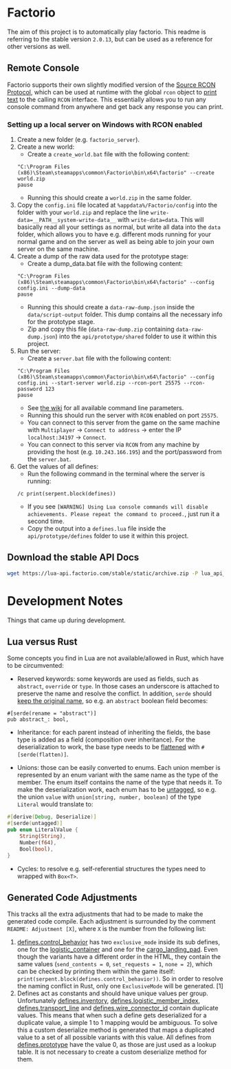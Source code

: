 # Factorio

The aim of this project is to automatically play factorio. This readme is referring to the stable version `2.0.13`, but
can be used as a reference for other versions as well.

## Remote Console

Factorio supports their own slightly modified version of
the [Source RCON Protocol](https://developer.valvesoftware.com/wiki/Source_RCON_Protocol), which can be used at runtime
with the global `rcon` object to [print text](https://lua-api.factorio.com/stable/classes/LuaRCON.html) to the calling
`RCON` interface. This essentially allows you to run any console command from anywhere and get back any response you
can print.

### Setting up a local server on Windows with RCON enabled

1. Create a new folder (e.g. `factorio_server`).
2. Create a new world:
    * Create a `create_world.bat` file with the following content:
   ```
   "C:\Program Files (x86)\Steam\steamapps\common\Factorio\bin\x64\factorio" --create world.zip
   pause
   ```
    * Running this should create a `world.zip` in the same folder.
3. Copy the `config.ini` file located at `%appdata%/Factorio/config` into the folder with your `world.zip` and replace
   the line `write-data=__PATH__system-write-data__` with `write-data=data`. This will basically read all your settings
   as normal, but write all data into the `data` folder, which allows you to have e.g. different mods running for your
   normal game and on the server as well as being able to join your own server on the same machine.
4. Create a dump of the raw data used for the prototype stage:
    * Create a dump_data.bat file with the following content:
   ```
   "C:\Program Files (x86)\Steam\steamapps\common\Factorio\bin\x64\factorio" --config config.ini --dump-data
   pause
   ```
    * Running this should create a `data-raw-dump.json` inside the `data/script-output` folder. This dump contains all
      the necessary info for the prototype stage.
    * Zip and copy this file (`data-raw-dump.zip` containing `data-raw-dump.json`) into the `api/prototype/shared`
      folder to use it within this project.
5. Run the server:
    * Create a `server.bat` file with the following content:
   ```
   "C:\Program Files (x86)\Steam\steamapps\common\Factorio\bin\x64\factorio" --config config.ini --start-server world.zip --rcon-port 25575 --rcon-password 123
   pause
   ```
    * See [the wiki](https://wiki.factorio.com/Command_line_parameters) for all available command line parameters.
    * Running this should run the server with `RCON` enabled on port `25575`.
    * You can connect to this server from the game on the same machine with `Multiplayer` -> `Connect to address` ->
      enter the IP
      `localhost:34197` -> `Connect`.
    * You can connect to this server via `RCON` from any machine by providing the host (e.g. `10.243.166.195`) and the
      port/password from the `server.bat`.
6. Get the values of all defines:
    * Run the following command in the terminal where the server is running:
   ```
   /c print(serpent.block(defines))
   ```
    * If you see
      `[WARNING] Using Lua console commands will disable achievements. Please repeat the command to proceed.`, just run
      it a second time.
    * Copy the output into a `defines.lua` file inside the `api/prototype/defines` folder to use it within this
      project.

## Download the stable API Docs

```sh
wget https://lua-api.factorio.com/stable/static/archive.zip -P lua_api_docs/
```

# Development Notes

Things that came up during development.

## Lua versus Rust

Some concepts you find in Lua are not available/allowed in Rust, which have to be circumvented:

* Reserved keywords: some keywords are used as fields, such as `abstract`, `override` or `type`. In those cases an
  underscore is attached to preserve the name and resolve the conflict. In addition, `serde` should [keep the original
  name](https://serde.rs/container-attrs.html#rename), so e.g. an `abstract` boolean field becomes:

```
#[serde(rename = "abstract")]
pub abstract_: bool,
```

* Inheritance: for each parent instead of inheriting the fields, the base type is added as a field (composition over
  inheritance). For the deserialization to work, the base type needs to
  be [flattened](https://serde.rs/attr-flatten.html) with `#[serde(flatten)]`.

* Unions: those can be easily converted to enums. Each union member is represented by an enum variant with the same name
  as the type of the member. The enum itself contains the name of the type that needs it. To make the deserialization
  work, each enum has to be [untagged](https://serde.rs/container-attrs.html#untagged), so e.g. the union `value`
  with `union[string, number, boolean]` of the type `Literal` would translate to:

```rust
#[derive(Debug, Deserialize)]
#[serde(untagged)]
pub enum LiteralValue {
    String(String),
    Number(f64),
    Bool(bool),
}
```

* Cycles: to resolve e.g. self-referential structures the types need to wrapped with `Box<T>`.

## Generated Code Adjustments

This tracks all the extra adjustments that had to be made to make the generated code compile. Each adjustment is
surrounded by the comment `README: Adjustment [X]`, where `X` is the number from the following list:

1) [defines.control_behavior](https://lua-api.factorio.com/latest/defines.html#defines.control_behavior) has two
   `exclusive_mode` inside its sub defines, one for
   the [logistic_container](https://lua-api.factorio.com/latest/defines.html#defines.control_behavior.logistic_container.exclusive_mode)
   and one for
   the [cargo_landing_pad](https://lua-api.factorio.com/latest/defines.html#defines.control_behavior.cargo_landing_pad.exclusive_mode).
   Even though the variants have a different order in the HTML, they contain the same values (`send_contents = 0`,
   `set_requests = 1`, `none = 2`), which can be checked by printing them within the game itself:
   `print(serpent.block(defines.control_behavior))`. So in order to resolve the naming conflict in Rust, only one
   `ExclusiveMode` will be generated. [1]
2) Defines act as constants and should have unique values per group.
   Unfortunately [defines.inventory](https://lua-api.factorio.com/stable/defines.html#defines.inventory),
   [defines.logistic_member_index](https://lua-api.factorio.com/stable/defines.html#defines.logistic_member_index), [defines.transport_line](https://lua-api.factorio.com/stable/defines.html#defines.transport_line)
   and [defines.wire_connector_id](https://lua-api.factorio.com/stable/defines.html#defines.wire_connector_id) contain
   duplicate values. This means that when such a define gets deserialized for a duplicate value, a simple 1 to 1 mapping
   would be ambiguous. To solve this a custom deserialize method is generated that maps a duplicated value to a set of
   all
   possible
   variants with this value. All defines
   from [defines.prototype](https://lua-api.factorio.com/stable/defines.html#defines.prototypes) have the value 0, as
   those are just used as a lookup table. It is not necessary to create a custom deserialize method for them.